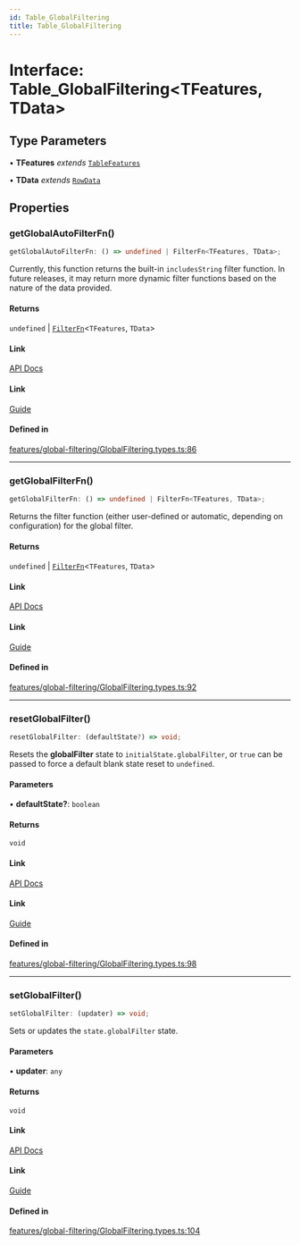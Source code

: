 ```yaml
---
id: Table_GlobalFiltering
title: Table_GlobalFiltering
---
```


# Interface: Table\_GlobalFiltering\<TFeatures, TData\>

## Type Parameters

• **TFeatures** *extends* [`TableFeatures`](tablefeatures.md)

• **TData** *extends* [`RowData`](../type-aliases/rowdata.md)

## Properties

### getGlobalAutoFilterFn()

```ts
getGlobalAutoFilterFn: () => undefined | FilterFn<TFeatures, TData>;
```

Currently, this function returns the built-in `includesString` filter function. In future releases, it may return more dynamic filter functions based on the nature of the data provided.

#### Returns

`undefined` \| [`FilterFn`](filterfn.md)\<`TFeatures`, `TData`\>

#### Link

[API Docs](https://tanstack.com/table/v8/docs/api/features/global-filtering#getglobalautofilterfn)

#### Link

[Guide](https://tanstack.com/table/v8/docs/guide/global-filtering)

#### Defined in

[features/global-filtering/GlobalFiltering.types.ts:86](https://github.com/TanStack/table/blob/b1e6b79157b0debc7222660572b06c8b857f4605/packages/table-core/src/features/global-filtering/GlobalFiltering.types.ts#L86)

***

### getGlobalFilterFn()

```ts
getGlobalFilterFn: () => undefined | FilterFn<TFeatures, TData>;
```

Returns the filter function (either user-defined or automatic, depending on configuration) for the global filter.

#### Returns

`undefined` \| [`FilterFn`](filterfn.md)\<`TFeatures`, `TData`\>

#### Link

[API Docs](https://tanstack.com/table/v8/docs/api/features/global-filtering#getglobalfilterfn)

#### Link

[Guide](https://tanstack.com/table/v8/docs/guide/global-filtering)

#### Defined in

[features/global-filtering/GlobalFiltering.types.ts:92](https://github.com/TanStack/table/blob/b1e6b79157b0debc7222660572b06c8b857f4605/packages/table-core/src/features/global-filtering/GlobalFiltering.types.ts#L92)

***

### resetGlobalFilter()

```ts
resetGlobalFilter: (defaultState?) => void;
```

Resets the **globalFilter** state to `initialState.globalFilter`, or `true` can be passed to force a default blank state reset to `undefined`.

#### Parameters

• **defaultState?**: `boolean`

#### Returns

`void`

#### Link

[API Docs](https://tanstack.com/table/v8/docs/api/features/global-filtering#resetglobalfilter)

#### Link

[Guide](https://tanstack.com/table/v8/docs/guide/global-filtering)

#### Defined in

[features/global-filtering/GlobalFiltering.types.ts:98](https://github.com/TanStack/table/blob/b1e6b79157b0debc7222660572b06c8b857f4605/packages/table-core/src/features/global-filtering/GlobalFiltering.types.ts#L98)

***

### setGlobalFilter()

```ts
setGlobalFilter: (updater) => void;
```

Sets or updates the `state.globalFilter` state.

#### Parameters

• **updater**: `any`

#### Returns

`void`

#### Link

[API Docs](https://tanstack.com/table/v8/docs/api/features/global-filtering#setglobalfilter)

#### Link

[Guide](https://tanstack.com/table/v8/docs/guide/global-filtering)

#### Defined in

[features/global-filtering/GlobalFiltering.types.ts:104](https://github.com/TanStack/table/blob/b1e6b79157b0debc7222660572b06c8b857f4605/packages/table-core/src/features/global-filtering/GlobalFiltering.types.ts#L104)
